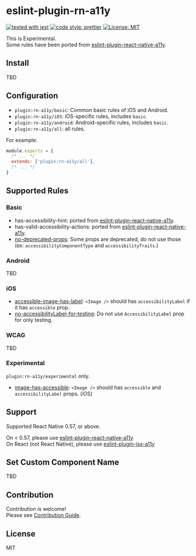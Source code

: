 # eslint-plugin-rn-a11y

[![tested with jest](https://img.shields.io/badge/tested_with-jest-99424f.svg)](https://github.com/facebook/jest) [![code style: prettier](https://img.shields.io/badge/code_style-prettier-ff69b4.svg?style=flat-square)](https://github.com/prettier/prettier) [![License: MIT](https://img.shields.io/badge/License-MIT-yellow.svg)](https://opensource.org/licenses/MIT)

This is Experimental.  
Some rules have been ported from [eslint-plugin-react-native-a11y](https://github.com/FormidableLabs/eslint-plugin-react-native-a11y).

## Install

TBD

## Configuration

- `plugin:rn-a11y/basic`: Common basic rules of iOS and Android.
- `plugin:rn-a11y/iOS`: iOS-specific rules, includes `basic`.
- `plugin:rn-a11y/android`: Android-specific rules, includes `basic`.
- `plugin:rn-a11y/all`: all rules.

For example:

```javascript
module.exports = {
  /* ... */
  extends: ['plugin:rn-a11y/all'],
  /* ... */
}
```

## Supported Rules

### Basic

- has-accessibility-hint: ported from [eslint-plugin-react-native-a11y](https://github.com/FormidableLabs/eslint-plugin-react-native-a11y).
- has-valid-accessibility-actions: ported from [eslint-plugin-react-native-a11y](https://github.com/FormidableLabs/eslint-plugin-react-native-a11y).
- [no-deprecated-props](): Some props are deprecated, do not use those (ex: `accessibilityComponentType` and `accessibilityTraits`.)

### Android

TBD

### iOS

- [accessible-image-has-label](): `<Image />` should has `accessibilityLabel` if it has `accessible` prop.
- [no-accessibilityLabel-for-testing](): Do not use `AccessibilityLabel` prop for only testing.

### WCAG

TBD

### Experimental

`plugin:rn-a11y/experimental` only.

- [image-has-accessible](): `<Image />` should has `accessible` and `accessibilityLabel` props. (iOS)

## Support

Supported React Native 0.57, or above.

On < 0.57, please use [eslint-plugin-react-native-a11y](https://github.com/FormidableLabs/eslint-plugin-react-native-a11y)  
On React (not React Native), please use [eslint-plugin-jsx-a11y](https://github.com/jsx-eslint/eslint-plugin-jsx-a11y)

## Set Custom Component Name

TBD

## Contribution

Contribution is welcome!  
Please see [Contribution Guide](CONTRIBUTING.md).

## License

MIT
